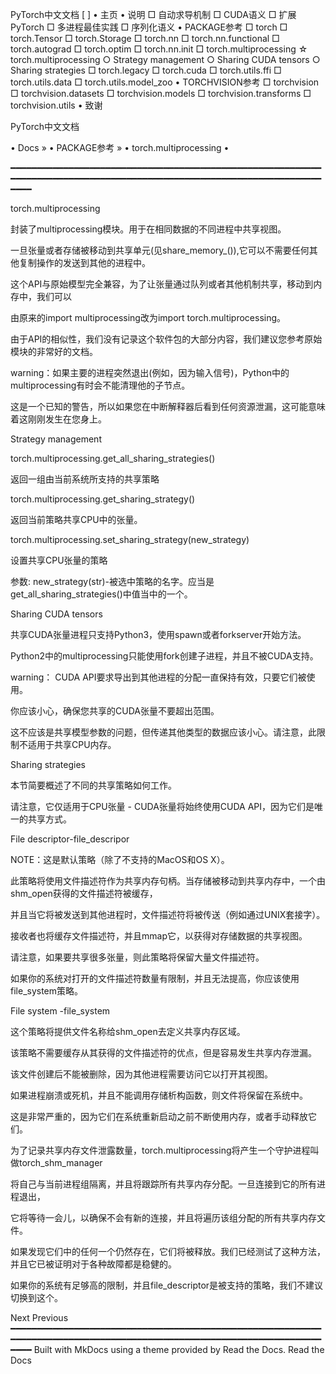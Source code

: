 PyTorch中文文档
[                    ]
  • 主页
  • 说明
      □ 自动求导机制
      □ CUDA语义
      □ 扩展PyTorch
      □ 多进程最佳实践
      □ 序列化语义
  • PACKAGE参考
      □ torch
      □ torch.Tensor
      □ torch.Storage
      □ torch.nn
      □ torch.nn.functional
      □ torch.autograd
      □ torch.optim
      □ torch.nn.init
      □ torch.multiprocessing
          ☆ torch.multiprocessing
              ○ Strategy management
              ○ Sharing CUDA tensors
              ○ Sharing strategies
      □ torch.legacy
      □ torch.cuda
      □ torch.utils.ffi
      □ torch.utils.data
      □ torch.utils.model_zoo
  • TORCHVISION参考
      □ torchvision
      □ torchvision.datasets
      □ torchvision.models
      □ torchvision.transforms
      □ torchvision.utils
  • 致谢

  PyTorch中文文档

  • Docs »
  • PACKAGE参考 »
  • torch.multiprocessing
  • 

━━━━━━━━━━━━━━━━━━━━━━━━━━━━━━━━━━━━━━━━━━━━━━━━━━━━━━━━━━━━━━━━━━━━━━━━━━━━━━━━━━━━━━━━━━━━━━━━━━━━━━━━━━━━━━━━━━━━━━━━━━

torch.multiprocessing

封装了multiprocessing模块。用于在相同数据的不同进程中共享视图。

一旦张量或者存储被移动到共享单元(见share_memory_()),它可以不需要任何其他复制操作的发送到其他的进程中。

这个API与原始模型完全兼容，为了让张量通过队列或者其他机制共享，移动到内存中，我们可以

由原来的import multiprocessing改为import torch.multiprocessing。

由于API的相似性，我们没有记录这个软件包的大部分内容，我们建议您参考原始模块的非常好的文档。

warning：如果主要的进程突然退出(例如，因为输入信号)，Python中的multiprocessing有时会不能清理他的子节点。

这是一个已知的警告，所以如果您在中断解释器后看到任何资源泄漏，这可能意味着这刚刚发生在您身上。

Strategy management

torch.multiprocessing.get_all_sharing_strategies()

返回一组由当前系统所支持的共享策略

torch.multiprocessing.get_sharing_strategy()

返回当前策略共享CPU中的张量。

torch.multiprocessing.set_sharing_strategy(new_strategy)

设置共享CPU张量的策略

参数: new_strategy(str)-被选中策略的名字。应当是get_all_sharing_strategies()中值当中的一个。

Sharing CUDA tensors

共享CUDA张量进程只支持Python3，使用spawn或者forkserver开始方法。

Python2中的multiprocessing只能使用fork创建子进程，并且不被CUDA支持。

warning： CUDA API要求导出到其他进程的分配一直保持有效，只要它们被使用。

你应该小心，确保您共享的CUDA张量不要超出范围。

这不应该是共享模型参数的问题，但传递其他类型的数据应该小心。请注意，此限制不适用于共享CPU内存。

Sharing strategies

本节简要概述了不同的共享策略如何工作。

请注意，它仅适用于CPU张量 - CUDA张量将始终使用CUDA API，因为它们是唯一的共享方式。

File descriptor-file_descripor

NOTE：这是默认策略（除了不支持的MacOS和OS X）。

此策略将使用文件描述符作为共享内存句柄。当存储被移动到共享内存中，一个由shm_open获得的文件描述符被缓存，

并且当它将被发送到其他进程时，文件描述符将被传送（例如通过UNIX套接字）。

接收者也将缓存文件描述符，并且mmap它，以获得对存储数据的共享视图。

请注意，如果要共享很多张量，则此策略将保留大量文件描述符。

如果你的系统对打开的文件描述符数量有限制，并且无法提高，你应该使用file_system策略。

File system -file_system

这个策略将提供文件名称给shm_open去定义共享内存区域。

该策略不需要缓存从其获得的文件描述符的优点，但是容易发生共享内存泄漏。

该文件创建后不能被删除，因为其他进程需要访问它以打开其视图。

如果进程崩溃或死机，并且不能调用存储析构函数，则文件将保留在系统中。

这是非常严重的，因为它们在系统重新启动之前不断使用内存，或者手动释放它们。

为了记录共享内存文件泄露数量，torch.multiprocessing将产生一个守护进程叫做torch_shm_manager

将自己与当前进程组隔离，并且将跟踪所有共享内存分配。一旦连接到它的所有进程退出，

它将等待一会儿，以确保不会有新的连接，并且将遍历该组分配的所有共享内存文件。

如果发现它们中的任何一个仍然存在，它们将被释放。我们已经测试了这种方法，并且它已被证明对于各种故障都是稳健的。

如果你的系统有足够高的限制，并且file_descriptor是被支持的策略，我们不建议切换到这个。

Next Previous
━━━━━━━━━━━━━━━━━━━━━━━━━━━━━━━━━━━━━━━━━━━━━━━━━━━━━━━━━━━━━━━━━━━━━━━━━━━━━━━━━━━━━━━━━━━━━━━━━━━━━━━━━━━━━━━━━━━━━━━━━━
Built with MkDocs using a theme provided by Read the Docs.
Read the Docs
